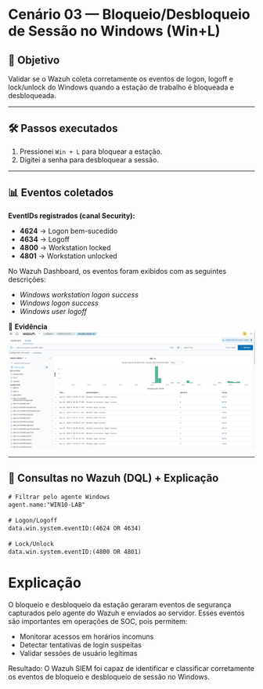 # Cenário 03 — Bloqueio/Desbloqueio de Sessão no Windows (Win+L)

## 🎯 Objetivo
Validar se o Wazuh coleta corretamente os eventos de logon, logoff e lock/unlock do Windows quando a estação de trabalho é bloqueada e desbloqueada.

---

## 🛠️ Passos executados
1. Pressionei `Win + L` para bloquear a estação.  
2. Digitei a senha para desbloquear a sessão.  

---

## 📊 Eventos coletados

**EventIDs registrados (canal Security):**
- **4624** → Logon bem-sucedido  
- **4634** → Logoff  
- **4800** → Workstation locked  
- **4801** → Workstation unlocked  

No Wazuh Dashboard, os eventos foram exibidos com as seguintes descrições:
- *Windows workstation logon success*  
- *Windows logon success*  
- *Windows user logoff*  

📸 **Evidência**  
![Evento Logon 4624](evento_logon_4624.png)

---

## 🔎 Consultas no Wazuh (DQL) + Explicação

```dql
# Filtrar pelo agente Windows
agent.name:"WIN10-LAB"

# Logon/Logoff
data.win.system.eventID:(4624 OR 4634)

# Lock/Unlock
data.win.system.eventID:(4800 OR 4801)
```

# Explicação
O bloqueio e desbloqueio da estação geraram eventos de segurança capturados pelo agente do Wazuh
e enviados ao servidor. Esses eventos são importantes em operações de SOC, pois permitem:

- Monitorar acessos em horários incomuns
- Detectar tentativas de login suspeitas
- Validar sessões de usuário legítimas

Resultado: O Wazuh SIEM foi capaz de identificar e classificar corretamente
os eventos de bloqueio e desbloqueio de sessão no Windows.
